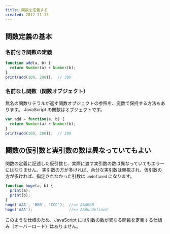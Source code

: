 ```yaml
---
title: 関数を定義する
created: 2012-11-13
---
```


関数定義の基本
----

### 名前付き関数の定義
```javascript
function add(a, b) {
  return Number(a) + Number(b);
}
print(add(100, 200));  // 300
```

### 名前なし関数（関数オブジェクト）

無名の関数リテラルが返す関数オブジェクトの参照を、変数で保持する方法もあります。
JavaScript の関数はオブジェクトです。

```javascript
var add = function(a, b) {
  return Number(a) + Number(b);
}
print(add(100, 200));  // 300
```

関数の仮引数と実引数の数は異なっていてもよい
----

関数の定義に記述した仮引数と、実際に渡す実引数の数は異なっていてもエラーにはなりません。
実引数の方が多ければ、余分な実引数は無視され、仮引数の方が多ければ、指定されなかった引数は `undefined` になります。

```javascript
function hoge(a, b) {
  print(a);
  print(b);
}
hoge('AAA', 'BBB', 'CCC');  //=> AAABBB
hoge('AAA');                //=> AAAundefined
```

このような仕様のため、JavaScript には引数の数が異なる関数を定義する仕組み（オーバーロード）はありません。

